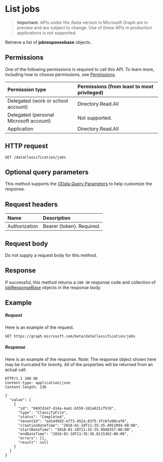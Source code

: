 # List jobs

> **Important:** APIs under the /beta version in Microsoft Graph are in preview and are subject to change. Use of these APIs in production applications is not supported.

Retrieve a list of **jobresponsebase** objects.
## Permissions
One of the following permissions is required to call this API. To learn more, including how to choose permissions, see [Permissions](../../../concepts/permissions_reference.md).

|Permission type      | Permissions (from least to most privileged)              |
|:--------------------|:---------------------------------------------------------|
|Delegated (work or school account) | Directory.Read.All   |
|Delegated (personal Microsoft account) | Not supported.   |
|Application | Directory.Read.All | 

## HTTP request
<!-- { "blockType": "ignored" } -->
```http
GET /dataClassification/jobs
```
## Optional query parameters
This method supports the [OData Query Parameters](http://graph.microsoft.io/docs/overview/query_parameters) to help customize the response.

## Request headers
| Name      |Description|
|:----------|:----------|
| Authorization  | Bearer {token}. Required.|

## Request body
Do not supply a request body for this method.
## Response
If successful, this method returns a `200 OK` response code and collection of [jobResponseBase](../resources/jobresponsebase.md) objects in the response body.
## Example
##### Request
Here is an example of the request.
<!-- {
  "blockType": "request",
  "name": "get_jobs"
}-->
```http
GET https://graph.microsoft.com/beta/dataClassification/jobs
```
##### Response
Here is an example of the response. Note: The response object shown here may be truncated for brevity. All of the properties will be returned from an actual call.
<!-- {
  "blockType": "response",
  "truncated": true,
  "@odata.type": "microsoft.graph.jobResponseBase",
  "isCollection": true
} -->
```http
HTTP/1.1 200 OK
Content-type: application/json
Content-length: 236

{
  "value": [
    {
      "id": "0497d14f-d14a-4adc-b559-2d1a621cf57d",
      "type": "ClassifyFile",
      "status": "Completed",
      "tenantId": "ed1449d2-ef73-452a-83f5-3fc6fa90caf8",
      "creationDateTime": "2018-01-18T11:35:35.4951094-08:00",
      "startDateTime": "2018-01-18T11:35:35.9948357-08:00",
      "endDateTime": "2018-01-18T11:35:36.8115362-08:00",
      "errors": [],
      "result": null
    }
  ]
}
```

<!-- uuid: 8fcb5dbc-d5aa-4681-8e31-b001d5168d79
2015-10-25 14:57:30 UTC -->
<!-- {
  "type": "#page.annotation",
  "description": "List jobs",
  "keywords": "",
  "section": "documentation",
  "tocPath": ""
}-->